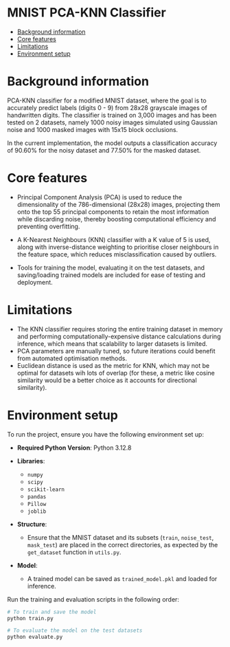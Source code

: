 # MNIST PCA-KNN Classifier

   * [Background information](#background-information)
   * [Core features](#core-features)
   * [Limitations](#limitations)
   * [Environment setup](#environment-setup)


# Background information

PCA-KNN classifier for a modified MNIST dataset, where the goal is to accurately predict labels (digits 0 - 9) from 28x28 grayscale images of handwritten digits. 
The classifier is trained on 3,000 images and has been tested on 2 datasets, namely 1000 noisy images simulated using Gaussian noise and 1000 masked images with 15x15 block occlusions. 

In the current implementation, the model outputs a classification accuracy of 90.60% for the noisy dataset and 77.50% for the masked dataset.


# Core features

- Principal Component Analysis (PCA) is used to reduce the dimensionality of the 786-dimensional (28x28) images, projecting them onto the top 55 principal components to retain the most information while
  discarding noise, thereby boosting computational efficiency and preventing overfitting.

- A K-Nearest Neighbours (KNN) classifier with a K value of 5 is used, along with inverse-distance weighting to prioritise closer neighbours in the feature space,
  which reduces misclassification caused by outliers.

- Tools for training the model, evaluating it on the test datasets, and saving/loading trained models are included for ease of testing and deployment.


# Limitations

 * The KNN classifier requires storing the entire training dataset in memory and performing computationally-expensive distance calculations during inference, which means
   that scalability to larger datasets is limited.
 * PCA parameters are manually tuned, so future iterations could benefit from automated optimisation methods.
 * Euclidean distance is used as the metric for KNN, which may not be optimal for datasets wih lots of overlap (for these, a metric like cosine similarity
   would be a better choice as it accounts for directional similarity).


# Environment setup

To run the project, ensure you have the following environment set up:

- **Required Python Version**: Python 3.12.8
- **Libraries**:
   - `numpy`
   - `scipy`
   - `scikit-learn`
   - `pandas`
   - `Pillow`
   - `joblib`

- **Structure**:
   - Ensure that the MNIST dataset and its subsets (`train`, `noise_test`, `mask_test`) are placed in the correct directories, as expected by the `get_dataset` function in `utils.py`.

- **Model**:
   - A trained model can be saved as `trained_model.pkl` and loaded for inference.

Run the training and evaluation scripts in the following order:

```bash
# To train and save the model
python train.py

# To evaluate the model on the test datasets
python evaluate.py 
